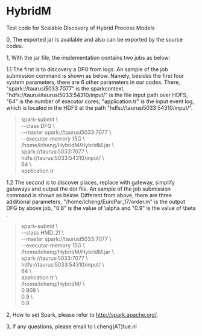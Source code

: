 # HybridM
Test code for Scalable Discovery of Hybrid Process Models

0, The exported jar is available and also can be exported by the source codes.

1, With the jar file, the implementation contains two jobs as below:

1.1 The first is to discovery a DFG from logs. An sample of the job submission command is shown as below. Namely, besides the first four system parameters, there are 6 other parameters in our codes. There, "spark://taurusi5033:7077" is the sparkcontext, "hdfs://taurusitaurusi5033:54310/input/" is the file input path over HDFS, "64" is the number of executor cores, "application.tr" is the input event log, which is located in the HDFS at the path "hdfs://taurusi5033:54310/input/".

> spark-submit \ <br/>
  --class DFG \ <br/>
  --master spark://taurusi5033:7077 \ <br/>
  --executor-memory 15G \ <br/>
  /home/lcheng/HybridM/HybridM.jar \ <br/>
  spark://taurusi5033:7077 \ <br/>
  hdfs://taurusi5033:54310/input/ \ <br/>
  64 \ <br/>
  application.tr <br/>

1.2 The second is to discover places, replace with gateway, simplify gateways and output the dot file. An sample of the job submission command is shown as below. Different from above, there are three additional parameters, "/home/lcheng/EuroPar_17/order.m" is the output DFG by above job, "0.8" is the value of \alpha and "0.9" is the value of \beta .

> spark-submit \ <br/>
  --class HMD_2f \ <br/>
  --master spark://taurusi5033:7077 \ <br/>
  --executor-memory 15G \ <br/>
  /home/lcheng/HybridM/HybridM.jar \ <br/>
  spark://taurusi5033:7077 \ <br/>
  hdfs://taurusi5033:54310/input/ \ <br/>
  64 \ <br/>
  application.tr \ <br/>
  /home/lcheng/HybridM/ \ <br/>
  0.909 \ <br/>
  0.9 \ <br/>
  0.9 <br/>
  
  
2, How to set Spark, please refer to http://spark.apache.org/.

3, If any questions, please email to l.cheng(AT)tue.nl